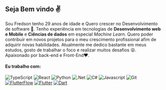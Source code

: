 ## Seja Bem vindo :v:

Sou Fredson tenho 29 anos de idade e Quero crescer no Desenvolvimento de software :rocket:. 
Tenho experiência em  tecnologias de **Desenvolvimento web e Mobile** e **Ciências de dados** em especial *Machine Learn*.
Quero poder contribuir em novos projetos para o meu crescimento profissional afim de adquirir novas habilidades. Atualmente me dedico bastante em meus estudos, 
gosto de trabalhar o foco e realizar muitos desafios :stuck_out_tongue_closed_eyes:.
Apaixonado por back-end e Front-End:heart:.


#### Eu trabalho com: 

![TypeScript](https://img.shields.io/badge/typescript-%23007ACC.svg?style=for-the-badge&logo=typescript&logoColor=white)
![React](https://img.shields.io/badge/react-%2320232a.svg?style=for-the-badge&logo=react&logoColor=%2361DAFB)
![Python](https://img.shields.io/badge/Python-3776AB?style=for-the-badge&logo=python&logoColor=white)
![.Net](https://img.shields.io/badge/.NET-5C2D91?style=for-the-badge&logo=.net&logoColor=white)
![C#](https://img.shields.io/badge/C%23-239120?style=for-the-badge&logo=c-sharp&logoColor=white)
![Javascript](https://img.shields.io/badge/JavaScript-323330?style=for-the-badge&logo=javascript&logoColor=F7DF1E)
![Git](https://img.shields.io/badge/git-%23F05033.svg?style=for-the-badge&logo=git&logoColor=white)
[![FlutterFlow](https://img.shields.io/badge/FlutterFlow-%23326ce5.svg?style=for-the-badge&logo=flutter&logoColor=white)](https://flutterflow.io/)
[![Flutter](https://img.shields.io/badge/Flutter-%2302569B.svg?style=for-the-badge&logo=flutter&logoColor=white)](https://flutter.dev) [![Dart](https://img.shields.io/badge/Dart-%230175C2.svg?style=for-the-badge&logo=dart&logoColor=white)](https://dart.dev)




